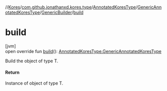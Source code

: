 //[Kores](../../../../../index.md)/[com.github.jonathanxd.kores.type](../../../index.md)/[AnnotatedKoresType](../../index.md)/[GenericAnnotatedKoresType](../index.md)/[GenericBuilder](index.md)/[build](build.md)

# build

[jvm]\
open override fun [build](build.md)(): [AnnotatedKoresType.GenericAnnotatedKoresType](../index.md)

Build the object of type T.

#### Return

Instance of object of type T.
